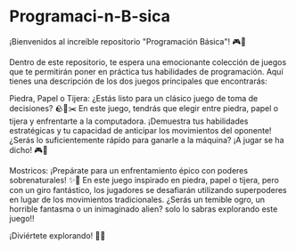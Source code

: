 # Programaci-n-B-sica
¡Bienvenidos al increíble repositorio "Programación Básica"! 🎮👾

Dentro de este repositorio, te espera una emocionante colección de juegos que te permitirán poner en práctica tus habilidades de programación. Aquí tienes una descripción de los dos juegos principales que encontrarás:

Piedra, Papel o Tijera: ¿Estás listo para un clásico juego de toma de decisiones? 🪨📄✂️ En este juego, tendrás que elegir entre piedra, papel o tijera y enfrentarte a la computadora. ¡Demuestra tus habilidades estratégicas y tu capacidad de anticipar los movimientos del oponente! ¿Serás lo suficientemente rápido para ganarle a la máquina? ¡A jugar se ha dicho! 🎮💪

Mostricos: ¡Prepárate para un enfrentamiento épico con poderes sobrenaturales! ✨👹 En este juego inspirado en piedra, papel o tijera, pero con un giro fantástico, los jugadores se desafiarán utilizando superpoderes en lugar de los movimientos tradicionales. ¿Serás un temible ogro, un horrible fantasma o un inimaginado alien? solo lo sabras explorando este juego!!

¡Diviértete explorando! 🚀😊
